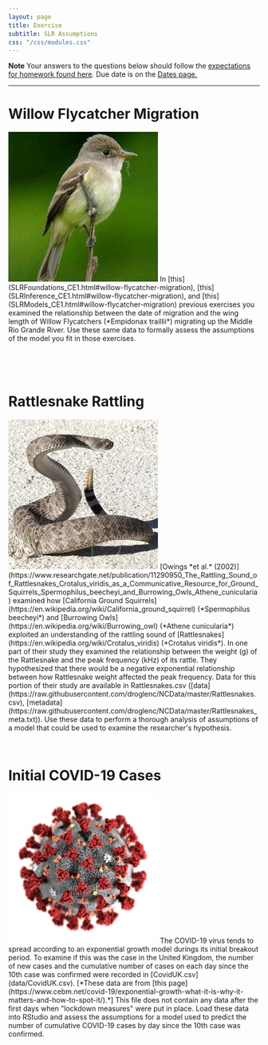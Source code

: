 ```yaml
---
layout: page
title: Exercise
subtitle: SLR Assumptions
css: "/css/modules.css"
---
```


<div class="alert alert-warning">
  <strong>Note</strong> Your answers to the questions below should follow the <a href="../../resources/hwformat" target="_blank">expectations for homework found here</a>. Due date is on the <a href="../../resources/Dates-Current" target="_blank">Dates page.</a>
</div>

----

# Willow Flycatcher Migration
<img src="../zimgs/willow_flycatcher.jpg" alt="Decoration" class="img-right">
In [this](SLRFoundations_CE1.html#willow-flycatcher-migration),  [this](SLRInference_CE1.html#willow-flycatcher-migration), and [this](SLRModels_CE1.html#willow-flycatcher-migration) previous exercises you examined the relationship between the date of migration and the wing length of Willow Flycatchers (*Empidonax traillii*) migrating up the Middle Rio Grande River. Use these same data to formally assess the assumptions of the model you fit in those exercises.

&nbsp;

&nbsp;

# Rattlesnake Rattling
<img src="../zimgs/rattlesnake.jpg" alt="Decoration" class="img-right">
[Owings *et al.* (2002)](https://www.researchgate.net/publication/11290950_The_Rattling_Sound_of_Rattlesnakes_Crotalus_viridis_as_a_Communicative_Resource_for_Ground_Squirrels_Spermophilus_beecheyi_and_Burrowing_Owls_Athene_cunicularia) examined how [California Ground Squirrels](https://en.wikipedia.org/wiki/California_ground_squirrel) (*Spermophilus beecheyi*) and [Burrowing Owls](https://en.wikipedia.org/wiki/Burrowing_owl) (*Athene cunicularia*) exploited an understanding of the rattling sound of [Rattlesnakes](https://en.wikipedia.org/wiki/Crotalus_viridis) (*Crotalus viridis*). In one part of their study they examined the relationship between the weight (g) of the Rattlesnake and the peak frequency (kHz) of its rattle. They hypothesized that there would be a negative exponential relationship between how Rattlesnake weight affected the peak frequency. Data for this portion of their study are available in Rattlesnakes.csv  ([data](https://raw.githubusercontent.com/droglenc/NCData/master/Rattlesnakes.csv), [metadata](https://raw.githubusercontent.com/droglenc/NCData/master/Rattlesnakes_meta.txt)). Use these data to perform a thorough analysis of assumptions of a model that could be used to examine the researcher's hypothesis.

&nbsp;

# Initial COVID-19 Cases
<img src="../zimgs/COVID.jpg" alt="Decoration" class="img-right">
The COVID-19 virus tends to spread according to an exponential growth model durings its initial breakout period. To examine if this was the case in the United Kingdom, the number of new cases and the cumulative number of cases on each day since the 10th case was confirmed were recorded in [CovidUK.csv](data/CovidUK.csv). [*These data are from [this page](https://www.cebm.net/covid-19/exponential-growth-what-it-is-why-it-matters-and-how-to-spot-it/).*] This file does not contain any data after the first days when "lockdown measures" were put in place. Load these data into RStudio and assess the assumptions for a model used to predict the number of cumulative COVID-19 cases by day since the 10th case was confirmed.
